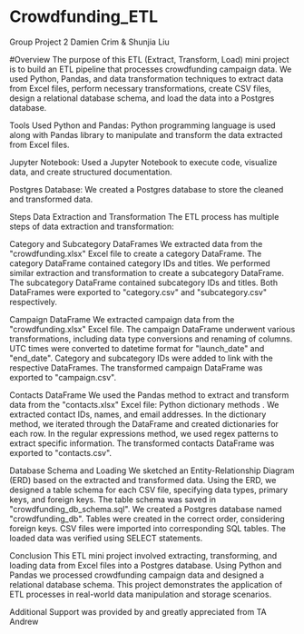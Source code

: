 # Crowdfunding_ETL

Group Project 2 Damien Crim & Shunjia Liu


#Overview
The purpose of this ETL (Extract, Transform, Load) mini project is to build an ETL pipeline that processes crowdfunding campaign data. We  used Python, Pandas, and data transformation techniques to extract data from Excel files, perform necessary transformations, create CSV files, design a relational database schema, and load the data into a Postgres database.

Tools Used
Python and Pandas: Python programming language is used along with Pandas library to manipulate and transform the data extracted from Excel files.

Jupyter Notebook: Used a Jupyter Notebook to execute code, visualize data, and create structured documentation.

Postgres Database: We created a Postgres database to store the cleaned and transformed data.


Steps
Data Extraction and Transformation
The ETL process has multiple steps of data extraction and transformation:

Category and Subcategory DataFrames
We extracted data from the "crowdfunding.xlsx" Excel file to create a category DataFrame.
The category DataFrame contained category IDs and titles.
We performed similar extraction and transformation to create a subcategory DataFrame.
The subcategory DataFrame contained subcategory IDs and titles.
Both DataFrames were exported to "category.csv" and "subcategory.csv" respectively.

Campaign DataFrame
We extracted campaign data from the "crowdfunding.xlsx" Excel file.
The campaign DataFrame underwent various transformations, including data type conversions and renaming of columns.
UTC times were converted to datetime format for "launch_date" and "end_date".
Category and subcategory IDs were added to link with the respective DataFrames.
The transformed campaign DataFrame was exported to "campaign.csv".


Contacts DataFrame
We used the Pandas method to extract and transform data from the "contacts.xlsx" Excel file: Python dictionary methods .
We extracted contact IDs, names, and email addresses.
In the dictionary method, we iterated through the DataFrame and created dictionaries for each row.
In the regular expressions method, we used regex patterns to extract specific information.
The transformed contacts DataFrame was exported to "contacts.csv".


Database Schema and Loading
We sketched an Entity-Relationship Diagram (ERD) based on the extracted and transformed data.
Using the ERD, we designed a table schema for each CSV file, specifying data types, primary keys, and foreign keys.
The table schema was saved in "crowdfunding_db_schema.sql".
We created a Postgres database named "crowdfunding_db".
Tables were created in the correct order, considering foreign keys.
CSV files were imported into corresponding SQL tables.
The loaded data was verified using SELECT statements.

Conclusion
This ETL mini project involved extracting, transforming, and loading data from Excel files into a Postgres database. Using Python and Pandas we processed crowdfunding campaign data and designed a relational database schema. This project demonstrates the application of ETL processes in real-world data manipulation and storage scenarios.




Additional Support was provided by and greatly appreciated from
TA Andrew 





